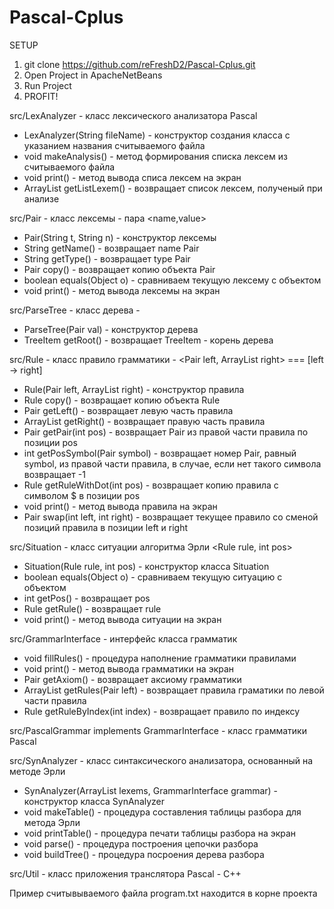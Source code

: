 # Pascal-Cplus

SETUP
1. git clone https://github.com/reFreshD2/Pascal-Cplus.git
2. Open Project in ApacheNetBeans
3. Run Project
4. PROFIT!

src/LexAnalyzer - класс лексического анализатора Pascal
  + LexAnalyzer(String fileName) - конструктор создания класса с указанием названия считываемого файла
  + void makeAnalysis() - метод формирования списка лексем из считываемого файла
  + void print() - метод вывода списа лексем на экран
  + ArrayList<Pair> getListLexem() - возвращает список лексем, полученый при анализе
  
src/Pair - класс лексемы - пара <name,value>
  + Pair(String t, String n) - конструктор лексемы
  + String getName() - возвращает name Pair
  + String getType() - возвращает type Pair
  + Pair copy() - возвращает копию объекта Pair
  + boolean equals(Object o) - сравниваем текущую лексему с объектом
  + void print() - метод вывода лексемы на экран
 
 
  
 src/ParseTree - класс дерева - <TreeItem root>
  + ParseTree(Pair val) - конструктор дерева
  + TreeItem getRoot() - возвращает TreeItem - корень дерева
  
src/Rule - класс правило грамматики - <Pair left, ArrayList<Pair> right> === [left -> right]
  + Rule(Pair left, ArrayList<Pair> right) - конструктор правила
  + Rule copy() - возвращает копию объекта Rule
  + Pair getLeft() - возвращает левую часть правила
  + ArrayList<Pair> getRight() - возвращает правую часть правила
  + Pair getPair(int pos) - возвращает Pair из правой части правила по позиции pos
  + int getPosSymbol(Pair symbol) - возвращает номер Pair, равный symbol, из правой части правила, в случае, если нет такого символа возвращает -1
  + Rule getRuleWithDot(int pos) - возвращает копию правила с символом $ в позиции pos
  + void print() - метод вывода правила на экран
  + Pair swap(int left, int right) - возвращает текущее правило со сменой позиций правила в позиции left и right
  
src/Situation - класс ситуации алгоритма Эрли <Rule rule, int pos>
  + Situation(Rule rule, int pos) - конструктор класса Situation
  + boolean equals(Object o) - сравниваем текущую ситуацию с объектом
  + int getPos() - возвращает pos
  + Rule getRule() - возвращает rule
  + void print() - метод вывода ситуации на экран
  
src/GrammarInterface - интерфейс класса грамматик
  + void fillRules() - процедура наполнение грамматики правилами
  + void print() - метод вывода грамматики на экран
  + Pair getAxiom() - возвращает аксиому грамматики
  + ArrayList<Rule> getRules(Pair left) - возвращает правила граматики по левой части правила
  + Rule getRuleByIndex(int index) - возвращает правило по индексу

src/PascalGrammar implements GrammarInterface - класс грамматики Pascal

src/SynAnalyzer - класс синтаксического анализатора, основанный на методе Эрли
  + SynAnalyzer(ArrayList<Pair> lexems, GrammarInterface grammar) - конструктор класса SynAnalyzer
  + void makeTable() - процедура составления таблицы разбора для метода Эрли
  + void printTable() - процедура печати таблицы разбора на экран
  + void parse() - процедура построения цепочки разбора
  + void buildTree() - процедура посроения дерева разбора
  
src/Util - класс приложения транслятора Pascal - C++

Пример считывываемого файла program.txt находится в корне проекта
